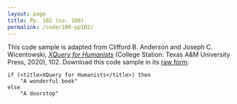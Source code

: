 ```yaml
---
layout: page
title: Pp. 102 (no. 100)
permalink: /code/100-pp102/
---
```


This code sample is adapted from Clifford B. Anderson and Joseph C. Wicentowski, 
[_XQuery for Humanists_](/) (College Station: Texas A&M University Press, 2020), 102. 
Download this code sample in its [raw form](/code/100-pp102/100-pp102.xq).

```xquery
if (<title>XQuery for Humanists</title>) then
    "A wonderful book"
else
    "A doorstop"
```  

